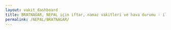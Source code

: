 ```yaml
---
layout: vakit_dashboard
title: BRATNAGAR, NEPAL için iftar, namaz vakitleri ve hava durumu - ilçe/eyalet seç
permalink: /NEPAL/BRATNAGAR/
---
```


<script type="text/javascript">
  var GLOBAL_COUNTRY = 'NEPAL';
  var GLOBAL_CITY = 'BRATNAGAR';
  var GLOBAL_STATE = '';
  var lat = 72;
  var lon = 21;
</script>
